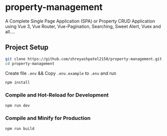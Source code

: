 # property-management

A Complete Single Page Application (SPA) or Property CRUD Application using Vue 3, Vue Router, Vue-Pagination, Searching, Sweet Alert, Vuex and all....


## Project Setup

```bash
git clone https://github.com/shreyashpatel2150/property-management.git
cd property-management
```

Create file `.env` && Copy `.env.example` to `.env` and run

```bash
npm install
```

### Compile and Hot-Reload for Development

```bash
npm run dev
```

### Compile and Minify for Production

```bash
npm run build
```
